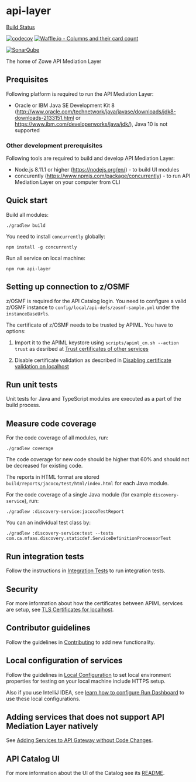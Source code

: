 # api-layer

[Build Status](https://wash.zowe.org:8443/job/API_Mediation/job/master/)

[![codecov](https://codecov.io/gh/plavjanik/api-layer/branch/master/graph/badge.svg)](https://codecov.io/gh/zowe/api-layer)
[![Waffle.io - Columns and their card count](https://badge.waffle.io/zowe/api-layer.svg?columns=all)](https://waffle.io/zowe/api-layer)

[![SonarQube](https://jayne.zowe.org:9000/api/project_badges/measure?project=zowe%3Aapi-mediation-layer&metric=alert_status)](https://jayne.zowe.org:9000/dashboard?id=zowe%3Aapi-mediation-layer)

The home of Zowe API Mediation Layer

## Prequisites 

Following platform is required to run the API Mediation Layer:

 * Oracle or IBM Java SE Development Kit 8 (http://www.oracle.com/technetwork/java/javase/downloads/jdk8-downloads-2133151.html or https://www.ibm.com/developerworks/java/jdk/), Java 10 is not supported
  
### Other development prerequisites

Following tools are required to build and develop API Mediation Layer:

 * Node.js 8.11.1 or higher (https://nodejs.org/en/) - to build UI modules
 * concurently (https://www.npmjs.com/package/concurrently) - to run API Mediation Layer on your computer from CLI
  

## Quick start

Build all modules:

    ./gradlew build

You need to install `concurrently` globally:

    npm install -g concurrently

Run all service on local machine:
    
    npm run api-layer


## Setting up connection to z/OSMF

z/OSMF is required for the API Catalog login. You need to configure a valid z/OSMF instance to `config/local/api-defs/zosmf-sample.yml` under the `instanceBaseUrls`.

The certificate of z/OSMF needs to be trusted by APIML. You have to options:

1. Import it to the APIML keystore using `scripts/apiml_cm.sh --action trust` as desribed at [Trust certificates of other services](/keystore/README.md#Trust-certificates-of-other_services)

2. Disable certificate validation as described in [Disabling certificate validation on localhost](/keystore/README.md#Disabling-certificate-validation-on-localhost)


## Run unit tests

Unit tests for Java and TypeScript modules are executed as a part of the build process.


## Measure code coverage

For the code coverage of all modules, run:

    ./gradlew coverage

The code coverage for new code should be higher that 60% and should not be decreased for existing code.

The reports in HTML format are stored `build/reports/jacoco/test/html/index.html` for each Java module.

For the code coverage of a single Java module (for example `discovery-service`), run:

    ./gradlew :discovery-service:jacocoTestReport

You can an individual test class by:

    ./gradlew :discovery-service:test --tests com.ca.mfaas.discovery.staticdef.ServiceDefinitionProcessorTest


## Run integration tests

Follow the instructions in [Integration Tests](integration-tests/README.md) to run integration tests.


## Security

For more information about how the certificates between APIML services are setup, see [TLS Certificates for localhost](keystore/README.md).


## Contributor guidelines

Follow the guidelines in [Contributing](CONTRIBUTING.md) to add new functionality.


## Local configuration of services

Follow the guidelines in [Local Configuration](docs/local-configuration.md) to set local environment properties for testing on your local machine include HTTPS setup.

Also if you use IntelliJ IDEA, see [learn how to configure Run Dashboard](docs/idea-setup.md) to use these local configurations.


## Adding services that does not support API Mediation Layer natively

See [Adding Services to API Gateway without Code Changes](docs/static-apis.md).


## API Catalog UI

For more information about the UI of the Catalog see its [README](api-catalog-ui/frontend/README.md).
